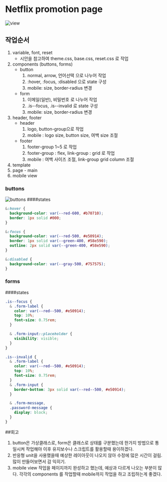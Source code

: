 # Netflix promotion page

![view](/images/readme/view.png)

## 작업순서

1. variable, font, reset
   - 시안을 참고하여 theme.css, base.css, reset.css 로 작업
2. components (buttons, forms)
   - button
     1. normal, arrow, 언어선택 으로 나누어 작업
     2. :hover, :focus, :disabled 으로 state 구성
     3. mobile: size, border-radius 변경
   - form
     1. 이메일(일반), 비밀번호 로 나누어 작업
     2. .is--focus, .is--invalid 로 state 구성
     3. mobile: size, border-radius 변경
3. header, footer
   - header
     1. logo, button-group으로 작업
     2. mobile : logo size, button size, 여백 size 조절
   - footer
     1. footer-group 1~5 로 작업
     2. footer-group : flex, link-group : grid 로 작업
     3. mobile : 여백 사이즈 조절, link-group grid column 조절
4. template
5. page - main
6. mobile view

### buttons

![buttons](/images/readme/button.png)
####states

```css
&:hover {
  background-color: var(--red-600, #b70710);
  border: 1px solid #000;
}

&:focus {
  background-color: var(--red-500, #e50914);
  border: 1px solid var(--green-400, #58e590);
  outline: 2px solid var(--green-400, #58e590);
}

&:disabled {
  background-color: var(--gray-500, #757575);
}
```

### forms

####states

```css
.is--focus {
  & .form-label {
    color: var(--red--500, #e50914);
    top: 10%;
    font-size: 0.75rem;
  }

  & .form-input::placeholder {
    visibility: visible;
  }
}

.is--invalid {
  & .form-label {
    color: var(--red--500, #e50914);
    top: 10%;
    font-size: 0.75rem;
  }
  & .form-input {
    border-bottom: 3px solid var(--red--500, #e50914);
  }

  & .form-message,
  .password-message {
    display: block;
  }
}
```

##회고

1. button은 가상클래스로, form은 클래스로 상태를 구분했는데 한가지 방법으로 통일시켜 작업해야 이후 유지보수나 스크립트를 활용할때 용이하겠다.
2. 반응형 unit을 사용했을때 예상한 레이아웃이 나오지 않아 수정에 많은 시간이 걸림. 많이 만들어보면서 감 익히기.
3. mobile view 작업을 페이지까지 완성하고 했는데, 예상과 다르게 나오는 부분이 많다.
   각각의 components 를 작업할때 mobile까지 작업을 하고 조립하는게 좋겠다.
